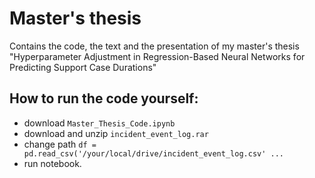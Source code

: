 # Master's thesis

Contains the code, the text and the presentation of my master's thesis "Hyperparameter Adjustment in Regression-Based Neural Networks for Predicting Support Case Durations"

## How to run the code yourself:

- download `Master_Thesis_Code.ipynb`
- download and unzip `incident_event_log.rar`
- change path `df = pd.read_csv('/your/local/drive/incident_event_log.csv' ...`
- run notebook.
